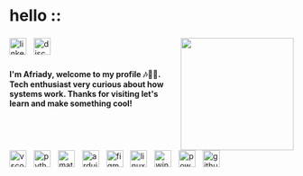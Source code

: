 <h1 align="left">hello ::<coders/></h1>

###

<img align="right" height="200" src="https://media.giphy.com/media/v1.Y2lkPWVjZjA1ZTQ3NzMwaHN0NHM1c3NvdGN6Zmo2N3JyODhiM3V6NW9mMjV2NTQ2OWF3ZCZlcD12MV9naWZzX3NlYXJjaCZjdD1n/sCrvt8OKrEwWYoMMQi/giphy.gif"  />

###

<div align="left">
  <img src="https://img.shields.io/badge/LinkedIn-0A66C2?logo=linkedin&logoColor=white&style=for-the-badge" height="30" alt="linkedin logo"  />
  <img width="5" />
  <img src="https://img.shields.io/badge/Discord-5865F2?logo=discord&logoColor=white&style=for-the-badge" height="30" alt="discord logo"  />
</div>

###

<h4 align="left">I'm Afriady, welcome to my profile 🎶😶‍🌫️. Tech enthusiast very curious about how systems work. Thanks for visiting let's learn and make something cool!</h4>

###

<br clear="both">

<div align="left">
  <img src="https://skillicons.dev/icons?i=vscode" height="30" alt="vscode logo"  />
  <img width="5" />
  <img src="https://skillicons.dev/icons?i=py" height="30" alt="python logo"  />
  <img width="5" />
  <img src="https://skillicons.dev/icons?i=matlab" height="30" alt="matlab logo"  />
  <img width="5" />
  <img src="https://skillicons.dev/icons?i=arduino" height="30" alt="arduino logo"  />
  <img width="5" />
  <img src="https://skillicons.dev/icons?i=figma" height="30" alt="figma logo"  />
  <img width="5" />
  <img src="https://skillicons.dev/icons?i=linux" height="30" alt="linux logo"  />
  <img width="5" />
  <img src="https://cdn.jsdelivr.net/gh/devicons/devicon/icons/windows8/windows8-original.svg" height="30" alt="windows8 logo"  />
  <img width="5" />
  <img src="https://skillicons.dev/icons?i=powershell" height="30" alt="powershell logo"  />
  <img width="5" />
  <img src="https://skillicons.dev/icons?i=github" height="30" alt="github logo"  />
</div>

###
